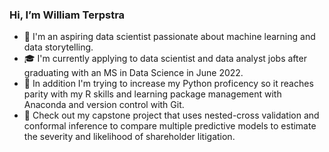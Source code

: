 ### Hi, I’m William Terpstra
- :wave: I'm an aspiring data scientist passionate about machine learning and data storytelling.
- :mortar_board: I'm currently applying to data scientist and data analyst jobs after graduating with an MS in Data Science in June 2022.
- 🌱 In addition I'm trying to increase my Python proficency so it reaches parity with my R skills and learning package management with Anaconda and version control with Git.
- :eyes: Check out my capstone project that uses nested-cross validation and conformal inference to compare multiple predictive models to estimate the severity and likelihood of shareholder litigation.
<!---
wtwillterp/wtwillterp is a ✨ special ✨ repository because its `README.md` (this file) appears on your GitHub profile.
You can click the Preview link to take a look at your changes.
--->
